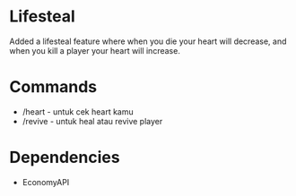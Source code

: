 # Lifesteal
Added a lifesteal feature where when you die your heart will decrease, and when you kill a player your heart will increase.

# Commands
- /heart - untuk cek heart kamu
- /revive - untuk heal atau revive player

# Dependencies
- EconomyAPI
